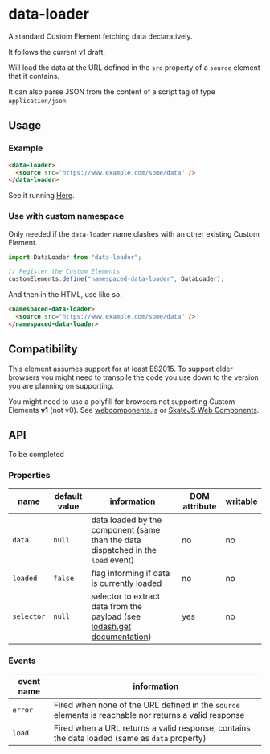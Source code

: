 # data-loader

A standard Custom Element fetching data declaratively.

It follows the current v1 draft.

Will load the data at the URL defined in the `src` property of a
`source` element that it contains.

It can also parse JSON from the content of a script tag of type
`application/json`.

## Usage

### Example

```html
<data-loader>
  <source src="https://www.example.com/some/data" />
</data-loader>
```

See it running [Here](https://ebi-ppf.github.io/data-loader/).

### Use with custom namespace

Only needed if the `data-loader` name clashes with an other existing
Custom Element.

```js
import DataLoader from "data-loader";

// Register the Custom Elements
customElements.define("namespaced-data-loader", DataLoader);
```

And then in the HTML, use like so:

```html
<namespaced-data-loader>
  <source src="https://www.example.com/some/data" />
</namespaced-data-loader>
```

## Compatibility

This element assumes support for at least ES2015.
To support older browsers you might need to transpile the code you use
down to the version you are planning on supporting.

You might need to use a polyfill for browsers not supporting Custom
Elements **v1** (not v0).
See [webcomponents.js](https://github.com/webcomponents/webcomponentsjs) or
[SkateJS Web Components](https://github.com/skatejs/web-components).

## API

To be completed

### Properties

| name       | default value | information                                                                                             | DOM attribute | writable |
| ---------- | ------------- | ------------------------------------------------------------------------------------------------------- | ------------- | -------- |
| `data`     | `null`        | data loaded by the component (same than the data dispatched in the `load` event)                        | no            | no       |
| `loaded`   | `false`       | flag informing if data is currently loaded                                                              | no            | no       |
| `selector` | `null`        | selector to extract data from the payload (see [lodash.get documentation](https://lodash.com/docs#get)) | yes           | no       |

### Events

| event name | information                                                                                           |
| ---------- | ----------------------------------------------------------------------------------------------------- |
| `error`    | Fired when none of the URL defined in the `source` elements is reachable nor returns a valid response |
| `load`     | Fired when a URL returns a valid response, contains the data loaded (same as `data` property)         |
